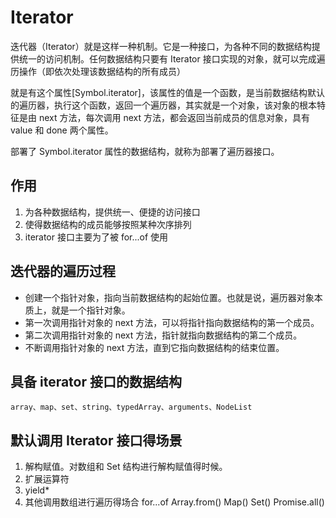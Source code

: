 # Iterator

迭代器（Iterator）就是这样一种机制。它是一种接口，为各种不同的数据结构提供统一的访问机制。任何数据结构只要有 Iterator 接口实现的对象，就可以完成遍历操作（即依次处理该数据结构的所有成员）

就是有这个属性[Symbol.iterator]，该属性的值是一个函数，是当前数据结构默认的遍历器，执行这个函数，返回一个遍历器，其实就是一个对象，该对象的根本特征是由 next 方法，每次调用 next 方法，都会返回当前成员的信息对象，具有 value 和 done 两个属性。

部署了 Symbol.iterator 属性的数据结构，就称为部署了遍历器接口。

## 作用

1. 为各种数据结构，提供统一、便捷的访问接口
2. 使得数据结构的成员能够按照某种次序排列
3. iterator 接口主要为了被 for...of 使用

## 迭代器的遍历过程

- 创建一个指针对象，指向当前数据结构的起始位置。也就是说，遍历器对象本质上，就是一个指针对象。
- 第一次调用指针对象的 next 方法，可以将指针指向数据结构的第一个成员。
- 第二次调用指针对象的 next 方法，指针就指向数据结构的第二个成员。
- 不断调用指针对象的 next 方法，直到它指向数据结构的结束位置。

## 具备 iterator 接口的数据结构

```text
array、map、set、string、typedArray、arguments、NodeList
```

## 默认调用 Iterator 接口得场景

1. 解构赋值。对数组和 Set 结构进行解构赋值得时候。
2. 扩展运算符
3. yield\*
4. 其他调用数组进行遍历得场合 for...of Array.from() Map() Set() Promise.all()
